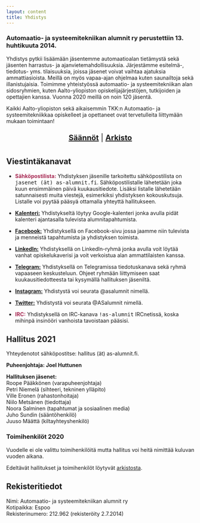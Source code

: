 ```yaml
---
layout: content
title: Yhdistys
---
```



### Automaatio- ja systeemitekniikan alumnit ry perustettiin 13. huhtikuuta 2014. 

Yhdistys pytkii lisäämään jäsentemme automaatioalan tietämystä sekä jäsenten 
harrastus- ja ajanvietemahdollisuuksia. Järjestämme esitelmä-, tiedotus- 
yms. tilaisuuksia, joissa jäsenet voivat vaihtaa ajatuksia ammattiasioista.
Meillä on myös vapaa-ajan ohjelmaa kuten saunailtoja sekä illanistujaisia.
Toimimme yhteistyössä automaatio- ja systeemitekniikan alan sidosryhmien,
kuten Aalto-yliopiston opiskelijajärjestöjen, tutkijoiden ja opettajien kanssa.
Vuonna 2020 meillä on noin 120 jäsentä.

Kaikki Aalto-yliopiston sekä aikaisemmin TKK:n Automaatio- ja systeemitekniikkaa
opiskelleet ja opettaneet ovat tervetulleita liittymään mukaan toimintaan!


<div style="text-align: center; font-size: 20px; padding: 10px;">
	<a href="/saannot.html"><b>Säännöt</b></a> | 
	<a href="/arkisto"><b>Arkisto</b></a>
</div>

## Viestintäkanavat

- <span style="color: #a72953; font-weight: bold;">Sähköpostilista:</span>
Yhdistyksen jäsenille tarkoitettu sähköpostilista on <span style="font-family: 'Lucida Console', monospace;">jasenet (ät) as-alumnit.fi</span>.
Sähköpostilistalle lähetetään joka kuun ensimmäinen päivä kuukausitiedote.
Lisäksi listalle lähetetään satunnaisesti muita viestejä, esimerkiksi yhdistyksen kokouskutsuja.
Listalle voi pyytää pääsyä ottamalla yhteyttä hallitukseen.

- <a href="https://calendar.google.com/calendar/render?cid=0503k2bbpdq7iepjbdk7es2hn0%40group.calendar.google.com"><b>Kalenteri:</b></a>
Yhdistykseltä löytyy Google-kalenteri jonka avulla pidät kalenteri ajantasalla tulevista alumnitapahtumista.

- <a href="https://www.facebook.com/asalumnit"><b>Facebook:</b></a>
Yhdistyksellä on Facebook-sivu jossa jaamme niin tulevista ja menneistä tapahtumista ja yhdistyksen toimista.

- <a href="http://www.linkedin.com/groups?home=&gid=6722781"><b>LinkedIn:</b></a>
Yhdistyksellä on LinkedIn-ryhmä jonka avulla voit löytää vanhat opiskelukaverisi ja voit verkoistua alan ammattilaisten kanssa.

- <a href="https://t.me/asalumnit"><b>Telegram:</b></a>
Yhdistyksellä on Telegramissa tiedotuskanava sekä ryhmä vapaaseen keskusteluun. Ohjeet ryhmään liittymiseen saat kuukausitiedotteesta tai kysymällä hallituksen jäseniltä.

- <a href="https://instagram.com/asalumnit"><b>Instagram:</b></a>
Yhdistystä voi seurata @asalumnit nimellä.

- <a href="https://twitter.com/ASalumnit"><b>Twitter:</b></a>
Yhdistystä voi seurata @ASalumnit nimellä.

- <span style="color: #a72953; font-weight: bold;">IRC:</span>
Yhdistyksellä on IRC-kanava <span style="font-family: 'Lucida Console', monospace;">!as-alumnit</span> IRCnetissä, koska mihinpä insinööri vanhoista tavoistaan pääsisi.


## Hallitus 2021
Yhteydenotot sähköpostitse: hallitus (ät) as-alumnit.fi.

<b>Puheenjohtaja: Joel Huttunen</b>

<b>Hallituksen jäsenet:</b><br/>
Roope Pääkkönen (varapuheenjohtaja)<br/>
Petri Niemelä (sihteeri, tekninen ylläpito)<br/>
Ville Eronen (rahastonhoitaja)<br/>
Niilo Metsänen (tiedottaja)<br/>
Noora Salminen (tapahtumat ja sosiaalinen media)<br/>
Juho Sundin (sääntöhenkilö)<br/>
Juuso Määttä (kiltayhteyshenkilö)<br/>

### Toimihenkilöt 2020

Vuodelle ei ole valittu toimihenkilöitä mutta hallitus voi heitä nimittää kuluvan vuoden aikana.


Edeltävät hallitukset ja toimihenkilöt löytyvät <a href="/arkisto/">arkistosta</a>.


## Rekisteritiedot

Nimi: Automaatio- ja systeemitekniikan alumnit ry <br/>
Kotipaikka: Espoo<br/>
Rekisterinumero: 212.962 (rekisteröity 2.7.2014)

